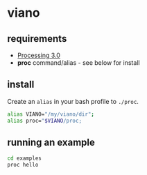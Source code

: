 # viano

## requirements

 - [Processing 3.0](https://processing.org/)
 - **proc** command/alias - see below for install

## install

Create an `alias` in your bash profile to `./proc`.

```bash
alias VIANO="/my/viano/dir";
alias proc="$VIANO/proc;
```

## running an example

```bash
cd examples
proc hello
```